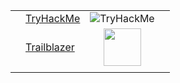 ||         |            |   |
|-------------| ------------- |:-------------:| -----:|
|| [TryHackMe](https://tryhackme.com/p/7a0bfb319e576489)     | ![TryHackMe](https://tryhackme-badges.s3.amazonaws.com/7a0bfb319e576489.png) | |
|| [Trailblazer](https://trailblazer.me/id/u7a0bfb319e)      | <img src="https://res.cloudinary.com/hy4kyit2a/f_auto,fl_lossy,q_70/learn/modules/trailhead_basics/11592ff48bc3b35bcd9945e6bde11319_badge.png" width="60" align="center"/>      |    |
|| | |

<!---
- 👋 Hi, I’m @u7a0bfb319e
- 👀 I’m interested in ...
- 🌱 I’m currently learning ...
- 💞️ I’m looking to collaborate on ...
- 📫 How to reach me ...
``
u7a0bfb319e/u7a0bfb319e is a ✨ special ✨ repository because its `README.md` (this file) appears on your GitHub profile.
You can click the Preview link to take a look at your changes.
--->
